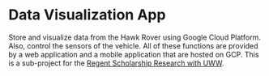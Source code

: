 # Data Visualization App
  Store and visualize data from the Hawk Rover using Google Cloud Platform. Also, control the sensors of the vehicle. All of these functions are provided by a web application and a mobile application that are hosted on GCP. This is a sub-project for the [Regent Scholarship Research with UWW](https://github.com/flynn248/5G-Beamforming-from-Visual-and-Lidar-Rendering).
